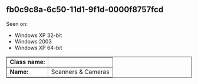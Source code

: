 ## fb0c9c8a-6c50-11d1-9f1d-0000f8757fcd

Seen on:
* Windows XP 32-bit
* Windows 2003
* Windows XP 64-bit

<table border="1" class="docutils">
  <tbody>
    <tr>
      <td><b>Class name:</b></td>
      <td>&nbsp;</td>
    </tr>
    <tr>
      <td><b>Name:</b></td>
      <td>Scanners & Cameras</td>
    </tr>
  </tbody>
</table>

